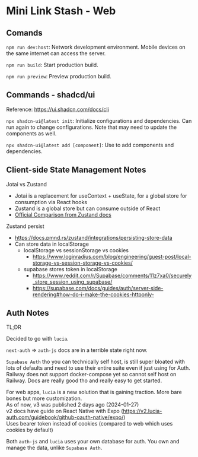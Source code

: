 # Mini Link Stash - Web

## Comands

`npm run dev:host`: Network development environment. Mobile devices on the same internet can access the server.

`npm run build`: Start production build.

`npm run preview`: Preview production build.

## Commands - shadcd/ui

Reference: <https://ui.shadcn.com/docs/cli>

`npx shadcn-ui@latest init`: Initialize configurations and dependencies. Can run again to change configurations. Note that may need to update the components as well.

`npx shadcn-ui@latest add [component]`: Use to add components and dependencies.

## Client-side State Management Notes

Jotai vs Zustand

- Jotai is a replacement for useContext + useState, for a global store for consumption via React hooks
- Zustand is a global store but can consume outside of React
- [Official Comparison from Zustand docs](https://docs.pmnd.rs/zustand/getting-started/comparison#jotai)

Zustand persist

- <https://docs.pmnd.rs/zustand/integrations/persisting-store-data>
- Can store data in localStorage
  - localStorage vs sessionStorage vs cookies
    - <https://www.loginradius.com/blog/engineering/guest-post/local-storage-vs-session-storage-vs-cookies/>
  - supabase stores token in localStorage
    - <https://www.reddit.com/r/Supabase/comments/11z7xa0/securely_store_session_using_supabase/>
    - <https://supabase.com/docs/guides/auth/server-side-rendering#how-do-i-make-the-cookies-httponly->

## Auth Notes

TL;DR

Decided to go with `lucia`.

`next-auth` => `auth-js` docs are in a terrible state right now.

`Supabase Auth` tho you can technically self host, is still super bloated with lots of defaults and need to use their entire suite even if just using for Auth. Railway does not support docker-compose yet so cannot self host on Railway. Docs are really good tho and really easy to get started.

For web apps, `lucia` is a new solution that is gaining traction. More bare bones but more customization.  
As of now, v3 was published 2 days ago (2024-01-27)  
v2 docs have guide on React Native with Expo (<https://v2.lucia-auth.com/guidebook/github-oauth-native/expo/>)  
Uses bearer token instead of cookies (compared to web which uses cookies by default)  

Both `auth-js` and `lucia` uses your own database for auth. You own and manage the data, unlike `Supabase Auth`.

